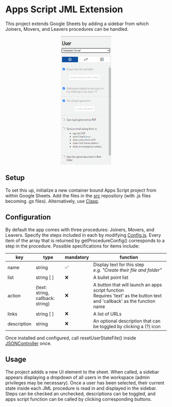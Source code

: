 # Apps Script JML Extension

This project extends Google Sheets by adding a sidebar from which Joiners, Movers, and Leavers procedures can be handled.

<div style="display: flex; justify-content:center">
<img src="assets/interface.png" height="400" style="">
</div>

## Setup

To set this up, initialize a new container bound Apps Script project from within Google Sheets. Add the files in the [src](/src) repository (with .js files becoming .gs files). Alternatively, use [Clasp](https://github.com/google/clasp).

## Configuration

By default the app comes with three procedures: Joiners, Movers, and Leavers. Specify the steps included in each by modifying [Config.js](src/Config.js). Every item of the array that is returned by getProcedureConfig() corresponds to a step in the procedure. Possible specifications for items include:

| key         | type                                 | mandatory | function                                                                                                                      |
| ----------- | ------------------------------------ | --------- | ----------------------------------------------------------------------------------------------------------------------------- |
| name        | string                               | ✅        | Display text for this step <br/> _e.g. "Create their file and folder"_                                                        |
| list        | string [ ]                           | ❌        | A bullet point list                                                                                                           |
| action      | {text: string, <br>callback: string} | ❌        | A button that will launch an apps script function <br> Requires 'text' as the button text and 'callback' as the function name |
| links       | string [ ]                           | ❌        | A list of URLs                                                                                                                |
| description | string                               | ❌        | An optional description that can be toggled by clicking a (?) icon                                                            |

Once installed and configured, call resetUserStateFile() inside [JSONController](src/JSONController.js) once.

## Usage

The project addds a new UI element to the sheet. When called, a sidebar appears displaying a dropdown of all users in the workspace (admin privileges may be necessary). Once a user has been selected, their current state inside each JML procedure is read in and displayed in the sidebar. Steps can be checked an unchecked, descriptions can be toggled, and apps script function can be called by clicking corresponding buttons.
